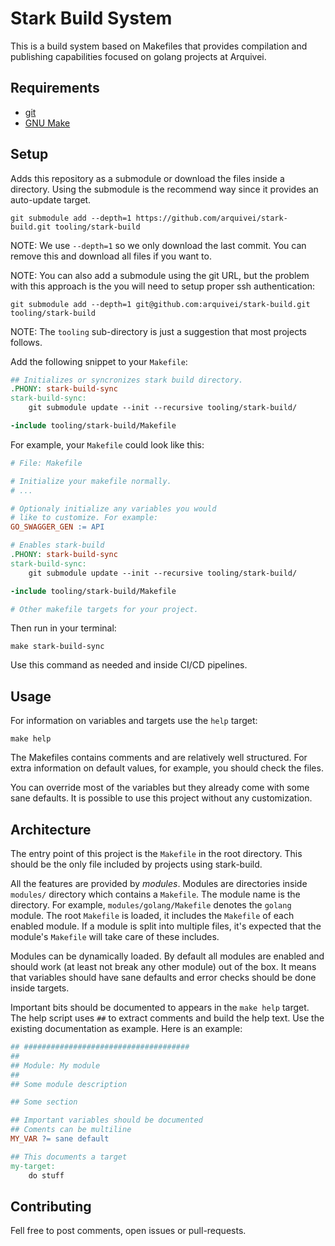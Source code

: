 # Stark Build System

This is a build system based on Makefiles that provides compilation and publishing capabilities focused on golang projects at Arquivei.

## Requirements

- [git](https://git-scm.com/)
- [GNU Make](https://www.gnu.org/software/make/)

## Setup

Adds this repository as a submodule or download the files inside a directory. Using the submodule is the recommend way since it provides an auto-update target.

```shell
git submodule add --depth=1 https://github.com/arquivei/stark-build.git tooling/stark-build
```

NOTE: We use `--depth=1` so we only download the last commit. You can remove this and download all files if you want to.

NOTE: You can also add a submodule using the git URL, but the problem with this approach is the you will need to setup proper ssh authentication:

```shell
git submodule add --depth=1 git@github.com:arquivei/stark-build.git tooling/stark-build
```

NOTE: The `tooling` sub-directory is just a suggestion that most projects follows.

Add the following snippet to your `Makefile`:

```makefile
## Initializes or syncronizes stark build directory.
.PHONY: stark-build-sync
stark-build-sync:
	git submodule update --init --recursive tooling/stark-build/

-include tooling/stark-build/Makefile
```

For example, your `Makefile` could look like this:

```makefile
# File: Makefile

# Initialize your makefile normally.
# ...

# Optionaly initialize any variables you would
# like to customize. For example:
GO_SWAGGER_GEN := API

# Enables stark-build
.PHONY: stark-build-sync
stark-build-sync:
	git submodule update --init --recursive tooling/stark-build/

-include tooling/stark-build/Makefile

# Other makefile targets for your project.
```

Then run in your terminal:

```shell
make stark-build-sync
```

Use this command as needed and inside CI/CD pipelines.

## Usage

For information on variables and targets use the `help` target:

```shell
make help
```

The Makefiles contains comments and are relatively well structured. For extra information on default values, for example, you should check the files.

You can override most of the variables but they already come with some sane defaults. It is possible to use this project without any customization.

## Architecture

The entry point of this project is the `Makefile` in the root directory. This should be the only file included by projects using stark-build.

All the features are provided by _modules_. Modules are directories inside `modules/` directory which contains a `Makefile`. The module name is the directory. For example, `modules/golang/Makefile` denotes the `golang` module. The root `Makefile` is loaded, it includes the `Makefile` of each enabled module. If a module is split into multiple files, it's expected that the module's `Makefile` will take care of these includes.

Modules can be dynamically loaded. By default all modules are enabled and should work (at least not break any other module) out of the box. It means that variables should have sane defaults and error checks should be done inside targets.

Important bits should be documented to appears in the `make help` target. The help script uses `##` to extract comments and build the help text. Use the existing documentation as example. Here is an example:

```makefile
## #####################################
##
## Module: My module
##
## Some module description

## Some section

## Important variables should be documented
## Coments can be multiline
MY_VAR ?= sane default

## This documents a target
my-target:
    do stuff
```

## Contributing

Fell free to post comments, open issues or pull-requests.
